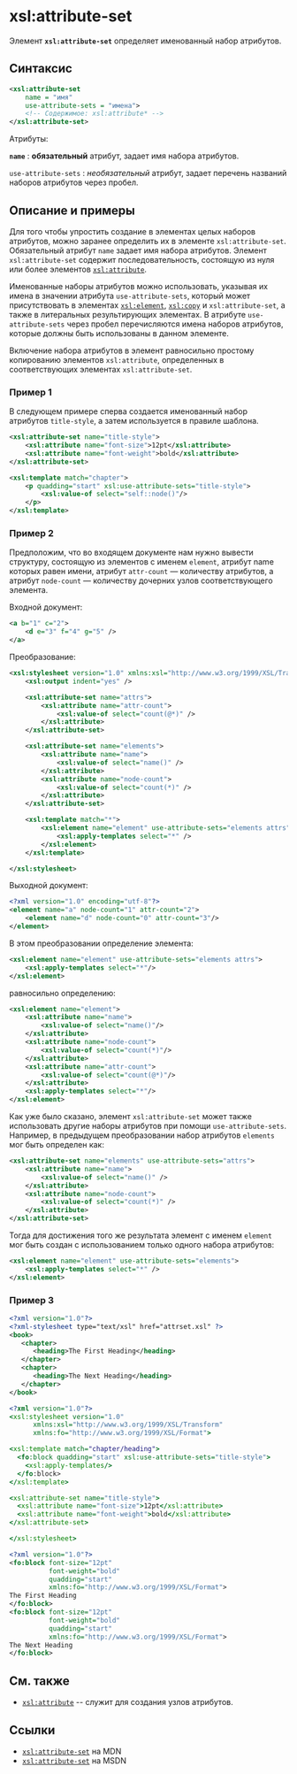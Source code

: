 # xsl:attribute-set

Элемент **`xsl:attribute-set`** определяет именованный набор атрибутов.

## Синтаксис

```xml
<xsl:attribute-set
	name = "имя"
	use-attribute-sets = "имена">
	<!-- Содержимое: xsl:attribute* -->
</xsl:attribute-set>
```

Атрибуты:

**`name`**
: **обязательный** атрибут, задает имя набора атрибутов.

`use-attribute-sets`
: _необязательный_ атрибут, задает перечень названий наборов атрибутов через пробел.

## Описание и примеры

Для того чтобы упростить создание в элементах целых наборов атрибутов, можно заранее определить их в элементе `xsl:attribute-set`. Обязательный атрибут `name` задает имя набора атрибутов. Элемент `xsl:attribute-set` содержит последовательность, состоящую из нуля или более элементов [`xsl:attribute`](xsl-attribute.md).

Именованные наборы атрибутов можно использовать, указывая их имена в значении атрибута `use-attribute-sets`, который может присутствовать в элементах [`xsl:element`](xsl-element.md), [`xsl:copy`](xsl-copy.md) и `xsl:attribute-set`, а также в литеральных результирующих элементах. В атрибуте `use-attribute-sets` через пробел перечисляются имена наборов атрибутов, которые должны быть использованы в данном элементе.

Включение набора атрибутов в элемент равносильно простому копированию элементов `xsl:attribute`, определенных в соответствующих элементах `xsl:attribute-set`.

### Пример 1

В следующем примере сперва создается именованный набор атрибутов `title-style`, а затем используется в правиле шаблона.

```xml
<xsl:attribute-set name="title-style">
	<xsl:attribute name="font-size">12pt</xsl:attribute>
	<xsl:attribute name="font-weight">bold</xsl:attribute>
</xsl:attribute-set>

<xsl:template match="chapter">
	<p quadding="start" xsl:use-attribute-sets="title-style">
		<xsl:value-of select="self::node()"/>
	</p>
</xsl:template>
```

### Пример 2

Предположим, что во входящем документе нам нужно вывести структуру, состоящую из элементов с именем `element`, атрибут name которых равен имени, атрибут `attr-count` — количеству атрибутов, а атрибут `node-count` — количеству дочерних узлов соответствующего элемента.

Входной документ:

```xml
<a b="1" c="2">
	<d e="3" f="4" g="5" />
</a>
```

Преобразование:

```xml
<xsl:stylesheet version="1.0" xmlns:xsl="http://www.w3.org/1999/XSL/Transform">
	<xsl:output indent="yes" />

	<xsl:attribute-set name="attrs">
		<xsl:attribute name="attr-count">
			<xsl:value-of select="count(@*)" />
		</xsl:attribute>
	</xsl:attribute-set>

	<xsl:attribute-set name="elements">
		<xsl:attribute name="name">
			<xsl:value-of select="name()" />
		</xsl:attribute>
		<xsl:attribute name="node-count">
			<xsl:value-of select="count(*)" />
		</xsl:attribute>
	</xsl:attribute-set>

	<xsl:template match="*">
		<xsl:element name="element" use-attribute-sets="elements attrs">
			<xsl:apply-templates select="*" />
		</xsl:element>
	</xsl:template>

</xsl:stylesheet>
```

Выходной документ:

```xml
<?xml version="1.0" encoding="utf-8"?>
<element name="a" node-count="1" attr-count="2">
	<element name="d" node-count="0" attr-count="3"/>
</element>
```

В этом преобразовании определение элемента:

```xml
<xsl:element name="element" use-attribute-sets="elements attrs">
	<xsl:apply-templates select="*"/>
</xsl:element>
```

равносильно определению:

```xml
<xsl:element name="element">
	<xsl:attribute name="name">
		<xsl:value-of select="name()"/>
	</xsl:attribute>
	<xsl:attribute name="node-count">
		<xsl:value-of select="count(*)"/>
	</xsl:attribute>
	<xsl:attribute name="attr-count">
		<xsl:value-of select="count(@*)"/>
	</xsl:attribute>
	<xsl:apply-templates select="*"/>
</xsl:element>
```

Как уже было сказано, элемент `xsl:attribute-set` может также использовать другие наборы атрибутов при помощи `use-attribute-sets`. Например, в предыдущем преобразовании набор атрибутов `elements` мог быть определен как:

```xml
<xsl:attribute-set name="elements" use-attribute-sets="attrs">
	<xsl:attribute name="name">
		<xsl:value-of select="name()" />
	</xsl:attribute>
	<xsl:attribute name="node-count">
		<xsl:value-of select="count(*)" />
	</xsl:attribute>
</xsl:attribute-set>
```

Тогда для достижения того же результата элемент с именем `element` мог быть создан с использованием только одного набора атрибутов:

```xml
<xsl:element name="element" use-attribute-sets="elements">
	<xsl:apply-templates select="*" />
</xsl:element>
```

### Пример 3

```xml tab=
<?xml version="1.0"?>
<?xml-stylesheet type="text/xsl" href="attrset.xsl" ?>
<book>
   <chapter>
      <heading>The First Heading</heading>
   </chapter>
   <chapter>
      <heading>The Next Heading</heading>
   </chapter>
</book>
```

```xslt tab=
<?xml version="1.0"?>
<xsl:stylesheet version="1.0"
      xmlns:xsl="http://www.w3.org/1999/XSL/Transform"
      xmlns:fo="http://www.w3.org/1999/XSL/Format">

<xsl:template match="chapter/heading">
  <fo:block quadding="start" xsl:use-attribute-sets="title-style">
    <xsl:apply-templates/>
  </fo:block>
</xsl:template>

<xsl:attribute-set name="title-style">
  <xsl:attribute name="font-size">12pt</xsl:attribute>
  <xsl:attribute name="font-weight">bold</xsl:attribute>
</xsl:attribute-set>

</xsl:stylesheet>
```

```xml tab="Output"
<?xml version="1.0"?>
<fo:block font-size="12pt"
          font-weight="bold"
          quadding="start"
          xmlns:fo="http://www.w3.org/1999/XSL/Format">
The First Heading
</fo:block>
<fo:block font-size="12pt"
          font-weight="bold"
          quadding="start"
          xmlns:fo="http://www.w3.org/1999/XSL/Format">
The Next Heading
</fo:block>
```

## См. также

- [`xsl:attribute`](xsl-attribute.md) -- служит для создания узлов атрибутов.

## Ссылки

- [`xsl:attribute-set`](https://developer.mozilla.org/en/XSLT/attribute-set) на MDN
- [`xsl:attribute-set`](https://msdn.microsoft.com/en-us/library/ms256163.aspx) на MSDN
